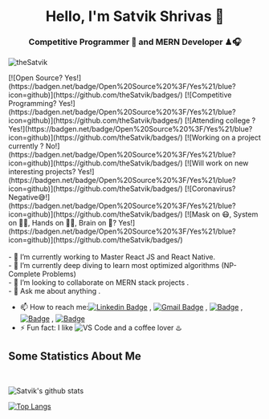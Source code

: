 <h1 align="center"> Hello, I'm Satvik Shrivas 👋</h1>
<h3 align="center"> Competitive Programmer 🎯 and MERN Developer ♟🎧</h3>
<p align="left"> <img src="https://komarev.com/ghpvc/?username=theSatvik" alt="theSatvik" /> 
 <div> 
[![Open Source? Yes!](https://badgen.net/badge/Open%20Source%20%3F/Yes%21/blue?icon=github)](https://github.com/theSatvik/badges/)
[![Competitive Programming? Yes!](https://badgen.net/badge/Open%20Source%20%3F/Yes%21/blue?icon=github)](https://github.com/theSatvik/badges/)
[![Attending college ? Yes!](https://badgen.net/badge/Open%20Source%20%3F/Yes%21/blue?icon=github)](https://github.com/theSatvik/badges/)
[![Working on a project currently ? No!](https://badgen.net/badge/Open%20Source%20%3F/Yes%21/blue?icon=github)](https://github.com/theSatvik/badges/)
[![Will work on new interesting projects? Yes!](https://badgen.net/badge/Open%20Source%20%3F/Yes%21/blue?icon=github)](https://github.com/theSatvik/badges/)
[![Coronavirus? Negative😅!](https://badgen.net/badge/Open%20Source%20%3F/Yes%21/blue?icon=github)](https://github.com/theSatvik/badges/)
[![Mask on 😷, System on 🐱‍💻, Hands on 🖎🏾, Brain on 🧠? Yes!](https://badgen.net/badge/Open%20Source%20%3F/Yes%21/blue?icon=github)](https://github.com/theSatvik/badges/)
</div>

<br>
- 🔭 I’m currently working to Master React JS and React Native.   <br>
- 🌱 I’m currently deep diving to learn most optimized algorithms (NP-Complete Problems)<br>
- 👯 I’m looking to collaborate on MERN stack projects . <br>
- 💬 Ask me about anything . <br>

- 📫 How to reach me:[![Linkedin Badge](https://img.shields.io/badge/-LinkedIn-blue?style=flat-square&logo=Linkedin&logoColor=white&link=)](https://www.linkedin.com/in/satvik-shrivas/)
, [![Gmail Badge](https://img.shields.io/badge/-Gmail-c14438?style=flat-square&logo=Gmail&logoColor=white&link=mailto:satvikshrivas26@gmail.com)](mailto:satvikshrivas26@gmail.com)
,  [![Badge](https://cp-logo.vercel.app/codechef/satvikshrivas)](https://www.codechef.com/users/satvikshrivas)
,  [![Badge](https://cp-logo.vercel.app/hackerrank/satvikshrivas26)](https://auth.geeksforgeeks.org/user/satvikshrivas26/profile)
,  [![Badge](https://cp-logo.vercel.app/geeksforgeeks/satvikshrivas26)](https://www.hackerrank.com/satvikshrivas26)
- ⚡ Fun fact: I like ![VS Code](http://img.shields.io/badge/-VS%20Code-007ACC?style=flat-square&logo=visual-studio-code&logoColor=000000) and a coffee lover ♨️

## Some Statistics About Me
<br>

![Satvik's github stats](https://github-readme-stats.vercel.app/api?username=theSatvik&&show_icons=true&title_color=ffffff&icon_color=35F622&text_color=FCFBFB&bg_color=0B2A08)


[![Top Langs](https://github-readme-stats.vercel.app/api/top-langs/?username=theSatvik&layout=compact)](https://github.com/theSatvik/github-readme-stats)
